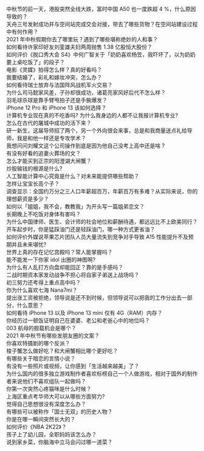 中秋节的前一天，港股突然全线大跌，富时中国 A50 也一度跌超 4 %，什么原因导致的？  
天舟三号发射成功并与空间站完成交会对接，带去了哪些货物？在空间站建设过程中有何作用？  
2021 年中秋假期你去了哪里玩？遇到了哪些堪称绝妙的人和事？  
如何看待许家印好友刘銮雄夫妇两周抛售 1.38 亿股恒大股份？  
如何评价《脱口秀大会 S4》中何广智关于「奶奶喜欢杨笠，我吓坏了，以为奶奶要上桌吃饭了」的段子？  
电影《灵媒》拍得怎么样？真的好看吗？  
我要结婚了，彩礼和嫁妆冲突，怎么办？  
如何看待瑞士放弃与法国阵风战机军火交易？  
为什么司马懿家风差，子孙却很成功，诸葛亮家风好后代不怎么样？  
羽毛球杀球是靠手臂甩拍子还是手腕爆发？  
iPhone 12 Pro 和 iPhone 13 该如何选择？  
计算机专业现在真的不吃香吗? 为什么我身边的人都不让我报计算机专业?  
怎么在古代的屠城中成功的活下来？  
研一新生，这届导师招了两个，另一个外向很会来事，总是和我商量送点礼给导师，我是和他一样还是专攻学术？  
我想问问刘耀文这个公司操作到底是因为他自己没考上高中还是啥 ?  
有没有好看的追妻火葬场的文？  
怎么才能买到正宗的阳澄湖大闸蟹？  
炒股输钱的根源是什么?  
人工智能计算中心究竟是什么？对未来能提供哪些帮助？  
怎样让宝宝长高个子？  
调查显示：全国约万分之三人口年薪超百万，年薪百万有多难？从实际来说，你的理想薪资是多少？  
如何以「姐姐，我不会，教教我」为开头写一篇姐弟恋文？  
长期晚上不吃饭对身体有害吗？  
为什么中国律师、医生、会计师的社会地位和薪酬待遇，都远远比不上欧美同行？  
开车起步时，你是猛踩油门还是轻踩油门，哪一种方式更省油？  
如何评价外媒说苹果芯片团队人员大量流失到竞争对手导致 A15 性能提升不及预期并且未来堪忧?  
世界上真的存在记忆宫殿吗？常人能掌握吗？  
能不能发一下你家 idol 出圈的神图啊?  
为什么有人乱打方向盘却能回正？靠的是手感吗？  
二战时期资本家发动战争不担心将自家子弟送上战场吗？  
初三努力还考得上重点高中吗？  
你为什么喜欢七海 Nana7mi？  
提出涨工资被拒绝，领导说是还不到时候，但领导说可以把我的工作分出去一部分，什么意思？  
如何看待 iPhone 13 以及 iPhone 13 mini  仅有 4G（RAM）内存？  
你经历过一顿饭证明自己在婆婆、老公和老爸心中的地位吗？  
003 航母的舰载机会是哪个？  
2021 年中秋节有哪些发朋友圈的文案？  
你喜欢特摄剧的哪个反派？  
梭子蟹怎么做好吃？和大闸蟹相比哪个更好吃？  
有哪些关于暗恋的言情小说？  
有没有一些照片或视频，让你感到「生活越来越美」了？  
为什么国内的很多独立游戏制作者喜欢标榜自己一个人做游戏，相对于国外的制作者来说他们不喜欢组队一起做吗？  
你第一次突然心疼猫咪是什么时候？  
上海区重点考华师大可以从哪些方面努力?  
觉得自己思想很没有深度怎么办？  
有哪些可以被称作「国士无双」的历史人物？  
你是在哪一瞬间突然长大的？  
如何评价《NBA 2K22》？  
孩子上了幼儿园，全职妈妈该怎么办？  
说到家乡菜，你脑海中立马会闪过哪一道菜？  
